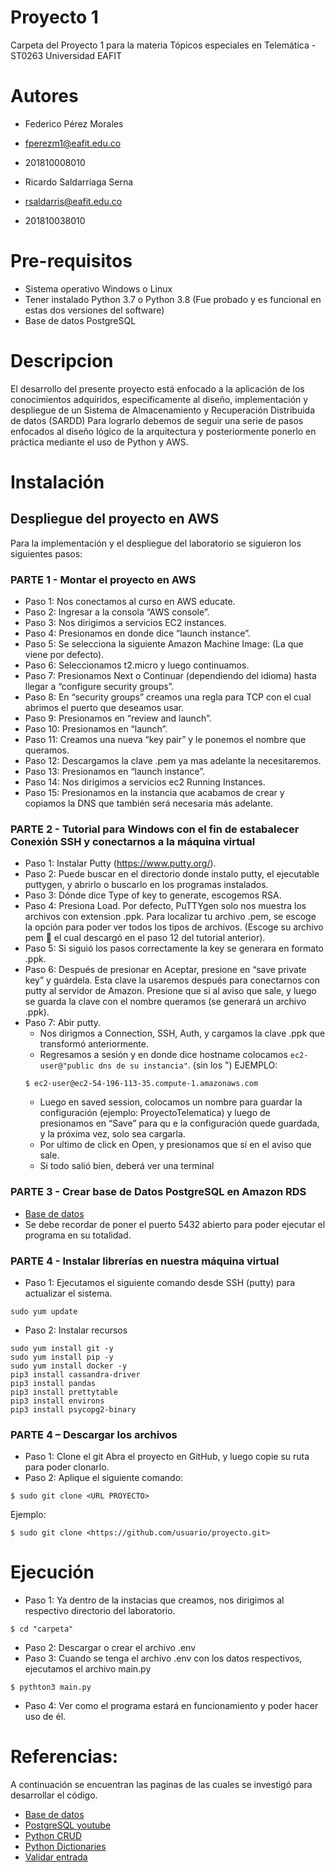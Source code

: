 # Proyecto 1

Carpeta del Proyecto 1 para la materia Tópicos especiales en Telemática - ST0263
Universidad EAFIT

# Autores

+ Federico Pérez Morales
+ fperezm1@eafit.edu.co
+ 201810008010

+ Ricardo Saldarriaga Serna
+ rsaldarris@eafit.edu.co
+ 201810038010

# Pre-requisitos

+ Sistema operativo Windows o Linux
+ Tener instalado Python 3.7 o Python 3.8 (Fue probado y es funcional en estas dos versiones del software)
+ Base de datos PostgreSQL

# Descripcion

El desarrollo del presente proyecto está enfocado a la aplicación de los conocimientos adquiridos, específicamente al diseño, implementación y despliegue de un Sistema de Almacenamiento y Recuperación Distribuida de datos (SARDD)
Para lograrlo debemos de seguir una serie de pasos enfocados al diseño lógico de la arquitectura y posteriormente ponerlo en práctica mediante el uso de Python y AWS.

# Instalación

## Despliegue del proyecto en AWS

Para la implementación y el despliegue del laboratorio se siguieron los siguientes pasos:

### PARTE 1 - Montar el proyecto en AWS

+ Paso 1: Nos conectamos al curso en AWS educate.
+ Paso 2: Ingresar a la consola “AWS console”.
+ Paso 3: Nos dirigimos a servicios EC2 instances.
+ Paso 4: Presionamos en donde dice “launch instance”.
+ Paso 5: Se selecciona la siguiente Amazon Machine Image: (La que viene por defecto).
+ Paso 6: Seleccionamos t2.micro y luego continuamos.
+ Paso 7: Presionamos Next o Continuar (dependiendo del idioma) hasta llegar a “configure security groups”.
+ Paso 8: En “security groups” creamos una regla para TCP con el cual abrimos el puerto que deseamos usar.
+ Paso 9: Presionamos en “review and launch”.
+ Paso 10: Presionamos en “launch”.
+ Paso 11: Creamos una nueva “key pair” y le ponemos el nombre que queramos.
+ Paso 12: Descargamos la clave .pem ya mas adelante la necesitaremos.
+ Paso 13: Presionamos en “launch instance”.
+ Paso 14: Nos dirigimos a servicios ec2 Running Instances.
+ Paso 15: Presionamos en la instancia que acabamos de crear y copiamos la DNS que también será necesaria más adelante.

### PARTE 2 - Tutorial para Windows con el fin de estabalecer Conexión SSH y conectarnos a la máquina virtual

+ Paso 1: Instalar Putty (<https://www.putty.org/>).
+ Paso 2: Puede buscar en el directorio donde instalo putty, el ejecutable puttygen, y abrirlo o buscarlo en los programas instalados.
+ Paso 3: Dónde dice Type of key to generate, escogemos RSA.
+ Paso 4: Presiona Load. Por defecto, PuTTYgen solo nos muestra los archivos con extension .ppk. Para localizar tu archivo .pem, se escoge la opción para poder ver todos los tipos de archivos. (Escoge su archivo pem   el cual descargó en el paso 12 del tutorial anterior).
+ Paso 5: Si siguió los pasos correctamente la key se generara en formato .ppk.
+ Paso 6: Después de presionar en Aceptar, presione en “save private key” y guárdela. Esta clave la usaremos después para conectarnos con putty al servidor de Amazon. Presione que si al aviso que sale, y luego se guarda la clave con el nombre queramos (se generará un archivo .ppk).
+ Paso 7: Abir putty.
    + Nos dirigmos a Connection, SSH, Auth, y cargamos la clave .ppk que transformó anteriormente.
    + Regresamos a sesión y en donde dice hostname colocamos ``` ec2-user@"public dns de su instancia" ```. (sin los ")
    EJEMPLO:
    ```
    $ ec2-user@ec2-54-196-113-35.compute-1.amazonaws.com
    ```
    + Luego en saved session, colocamos un nombre para guardar la configuración (ejemplo: ProyectoTelematica) y luego de presionamos en “Save” para qu e la configuración quede guardada, y la próxima vez, solo sea cargarla.
    + Por ultimo de click en Open, y presionamos que sí en el aviso que sale.
    + Si todo salió bien, deberá ver una terminal

### PARTE 3 - Crear base de Datos PostgreSQL en Amazon RDS

+ [Base de datos](https://docs.aws.amazon.com/es_es/AmazonRDS/latest/UserGuide/CHAP_GettingStarted.CreatingConnecting.PostgreSQL.html)
+ Se debe recordar de poner el puerto 5432 abierto para poder ejecutar el programa en su totalidad.

### PARTE 4 - Instalar librerías en nuestra máquina virtual

+ Paso 1: Ejecutamos el siguiente comando desde SSH (putty) para actualizar el sistema.
```
sudo yum update
```
+ Paso 2: Instalar recursos
```
sudo yum install git -y
sudo yum install pip -y
sudo yum install docker -y
pip3 install cassandra-driver
pip3 install pandas
pip3 install prettytable
pip3 install environs
pip3 install psycopg2-binary
```

### PARTE 4 – Descargar los archivos

+ Paso 1: Clone el git
Abra el proyecto en GitHub, y luego copie su ruta para poder clonarlo.
+ Paso 2: Aplique el siguiente comando:
```
$ sudo git clone <URL PROYECTO>
```
Ejemplo:
```
$ sudo git clone <https://github.com/usuario/proyecto.git>
```

# Ejecución

+ Paso 1: Ya dentro de la instacias que creamos, nos dirigimos al respectivo directorio del laboratorio.
```
$ cd "carpeta"
```
+ Paso 2: Descargar o crear el archivo .env
+ Paso 3: Cuando se tenga el archivo .env con los datos respectivos, ejecutamos el archivo main.py
```
$ pythton3 main.py
```
+ Paso 4: Ver como el programa estará en funcionamiento y poder hacer uso de él.

# Referencias:
A continuación se encuentran las paginas de las cuales se investigó para desarrollar el código.

+ [Base de datos](https://docs.aws.amazon.com/es_es/AmazonRDS/latest/UserGuide/CHAP_GettingStarted.CreatingConnecting.PostgreSQL.html)
+ [PostgreSQL youtube](https://www.youtube.com/watch?v=t_Q5NTtYbx4)
+ [Python CRUD](https://cosasdedevs.com/posts/como-crear-un-crud-en-python-parte-1-estructura-y-clase/)
+ [Python Dictionaries](https://www.studytonight.com/python/dictionaries-in-python)
+ [Validar entrada](https://codingornot.com/08-python-validar-entradas-ejemplos)

